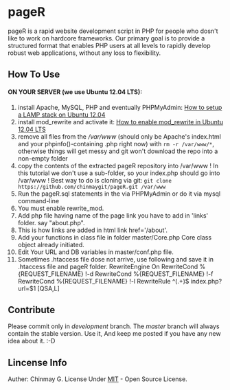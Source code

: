 # pageR

pageR is a rapid website development script in PHP for people who dosn't like to work on hardcore frameworks.
Our primary goal is to provide a structured format that enables PHP users at all levels to rapidly develop robust web applications, without any loss to flexibility.

## How To Use
#### ON YOUR SERVER (we use Ubuntu 12.04 LTS):
1. install Apache, MySQL, PHP and eventually PHPMyAdmin: [How to setup a LAMP stack on Ubuntu 12.04](http://www.dev-metal.com/setup-basic-lamp-stack-linux-apache-mysql-php-ubuntu-12-04/)
2. install mod_rewrite and activate it: [How to enable mod_rewrite in Ubuntu 12.04 LTS](http://www.dev-metal.com/enable-mod_rewrite-ubuntu-12-04-lts/)
3. remove all files from the */var/www* (should only be Apache's index.html and your phpinfo()-containing .php right now) with `rm -r /var/www/*`,
otherwise things will get messy and git won't download the repo into a non-empty folder
4. copy the contents of the extracted pageR repository into /var/www ! In this tutorial we don't use a sub-folder,  so your index.php should go into /var/www !
Best way to do is cloning via git: `git clone https://github.com/chinmaygit/pageR.git /var/www`
5. Run the pageR.sql statements in the via PHPMyAdmin or do it via mysql command-line
5. You must enable rewrite_mod.
7. Add php file having name of the page link you have to add in 'links' folder. say "about.php".
8. This is how links are added in html link href='<?php ech0 URL;?>/about'.
9. Add your functions in class file in folder master/Core.php Core class object already initiated.
10. Edit Your URL and DB variables in master/conf.php file.
11. Sometimes .htaccess file dose not arrive, use following and save it in .htaccess file and pageR folder.
RewriteEngine On
RewriteCond %{REQUEST_FILENAME} !-d
RewriteCond %{REQUEST_FILENAME} !-f
RewriteCond %{REQUEST_FILENAME} !-l
RewriteRule ^(.+)$ index.php?url=$1 [QSA,L]

## Contribute
Please commit only in *development* branch. The *master* branch will always contain the stable version.
Use it, And keep me posted if you have any new idea about it. :-D

## Lincense Info
Auther: Chinmay G.
License Under [MIT](http://opensource.org/licenses/MIT) - Open Source License.
